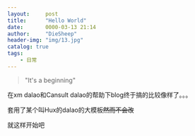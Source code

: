 ```yaml
---
layout:     post
title:      "Hello World"
date:       0000-03-13 21:14
author:     "DieSheep"
header-img: "img/13.jpg"
catalog: true
tags:
    - 日常
---
```

> "It's a beginning"

在xm dalao和Cansult dalao的帮助下blog终于搞的比较像样了。。。

套用了某个叫Hux的dalao的大模板~~然而不会改~~

就这样开始吧
